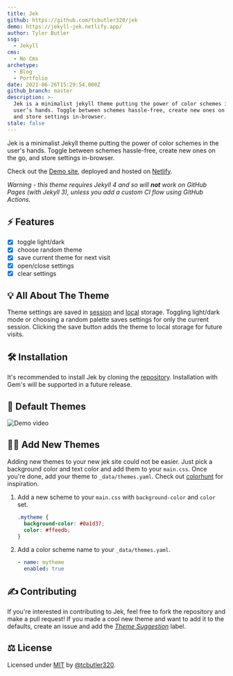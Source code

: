 ```yaml
---
title: Jek
github: https://github.com/tcbutler320/jek
demo: https://jekyll-jek.netlify.app/
author: Tyler Butler
ssg:
  - Jekyll
cms:
  - No Cms
archetype:
  - Blog
  - Portfolio
date: 2021-06-26T15:29:54.000Z
github_branch: master
description: >-
  Jek is a minimalist jekyll theme putting the power of color schemes in the
  user’s hands. Toggle between schemes hassle-free, create new ones on the go,
  and store settings in-browser.
stale: false
---
```


Jek is a minimalist Jekyll theme putting the power of color schemes in the user's hands. Toggle between schemes hassle-free, create new ones on the go, and store settings in-browser.

Check out the [Demo site](https://jekyll-jek.netlify.app/), deployed and hosted on [Netlify](https://www.netlify.com/).

_Warning - this theme requires Jekyll 4 and so will **not** work on GitHub Pages (with Jekyll 3), unless you add a custom CI flow using GitHub Actions._


## ⚡ Features

+ [x] toggle light/dark
+ [x] choose random theme 
+ [x] save current theme for next visit
+ [x] open/close settings
+ [x] clear settings 

## 💡 All About The Theme 

Theme settings are saved in [session](https://developer.mozilla.org/en-US/docs/Web/API/Window/sessionStorage) and [local](https://developer.mozilla.org/en-US/docs/Web/API/Window/localStorage) storage. Toggling light/dark mode or choosing a random palette saves settings for only the current session. Clicking the save button adds the theme to local storage for future visits.   

## 🛠️ Installation  

It's recommended to install Jek by cloning the [repository](https://github.com/tcbutler320/jek). Installation with Gem's will be supported in a future release.

## 🍭 Default Themes 

![Demo video](/assets/img/readme/jek.gif)

## 👩‍🚀 Add New Themes  

Adding new themes to your new jek site could not be easier. Just pick a background color and text color and add them to your `main.css`. Once you're done, add your theme to `_data/themes.yaml`. Check out [colorhunt](https://colorhunt.co/) for inspiration.

1. Add a new scheme to your `main.css` with `background-color` and `color` set.  
    ```css
    .mytheme {
      background-color: #0a1d37;
      color: #ffeedb;
    }
    ```  
2. Add a color scheme name to your `_data/themes.yaml`.  
    ```yaml
    - name: mytheme
      enabled: true
    ```

## ✍️ Contributing  

If you're interested in contributing to Jek, feel free to fork the repository and make a pull request! If you made a cool new theme and want to add it to the defaults, create an issue and add the [*Theme Suggestion*](https://github.com/tcbutler320/jek/labels/Theme%20Suggestion) label.  

## ⚖️ License

Licensed under [MIT](/LICENSE.txt) by [@tcbutler320](https://github.com/tcbutler320).
